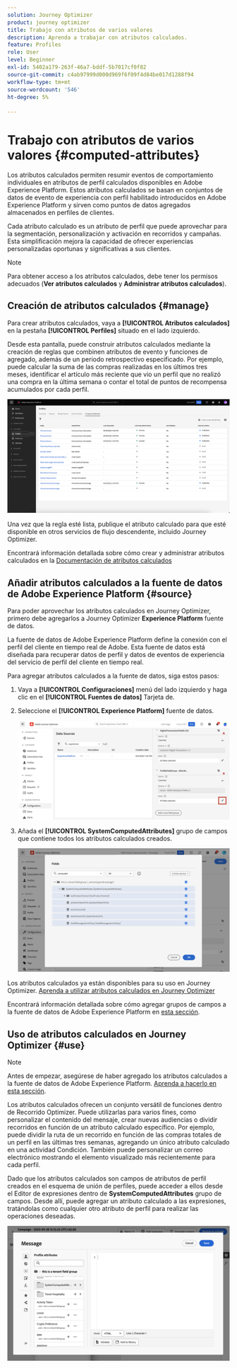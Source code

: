 ```yaml
---
solution: Journey Optimizer
product: journey optimizer
title: Trabajo con atributos de varios valores
description: Aprenda a trabajar con atributos calculados.
feature: Profiles
role: User
level: Beginner
exl-id: 5402a179-263f-46a7-bddf-5b7017cf0f82
source-git-commit: c4ab97999d000d969f6f09f4d84be017d1288f94
workflow-type: tm+mt
source-wordcount: '546'
ht-degree: 5%

---
```


# Trabajo con atributos de varios valores {#computed-attributes}

Los atributos calculados permiten resumir eventos de comportamiento individuales en atributos de perfil calculados disponibles en Adobe Experience Platform. Estos atributos calculados se basan en conjuntos de datos de evento de experiencia con perfil habilitado introducidos en Adobe Experience Platform y sirven como puntos de datos agregados almacenados en perfiles de clientes.

Cada atributo calculado es un atributo de perfil que puede aprovechar para la segmentación, personalización y activación en recorridos y campañas. Esta simplificación mejora la capacidad de ofrecer experiencias personalizadas oportunas y significativas a sus clientes.

>[!NOTE]
>
>Para obtener acceso a los atributos calculados, debe tener los permisos adecuados (**Ver atributos calculados** y **Administrar atributos calculados**).

## Creación de atributos calculados {#manage}

Para crear atributos calculados, vaya a **[!UICONTROL Atributos calculados]** en la pestaña **[!UICONTROL Perfiles]** situado en el lado izquierdo.

Desde esta pantalla, puede construir atributos calculados mediante la creación de reglas que combinen atributos de evento y funciones de agregado, además de un periodo retrospectivo especificado. Por ejemplo, puede calcular la suma de las compras realizadas en los últimos tres meses, identificar el artículo más reciente que vio un perfil que no realizó una compra en la última semana o contar el total de puntos de recompensa acumulados por cada perfil.

![](assets/computed-attributes.png)

Una vez que la regla esté lista, publique el atributo calculado para que esté disponible en otros servicios de flujo descendente, incluido Journey Optimizer.

Encontrará información detallada sobre cómo crear y administrar atributos calculados en la [Documentación de atributos calculados](https://experienceleague.adobe.com/docs/experience-platform/profile/computed-attributes/overview.html?lang=es)

## Añadir atributos calculados a la fuente de datos de Adobe Experience Platform {#source}

Para poder aprovechar los atributos calculados en Journey Optimizer, primero debe agregarlos a Journey Optimizer **Experience Platform** fuente de datos.

La fuente de datos de Adobe Experience Platform define la conexión con el perfil del cliente en tiempo real de Adobe. Esta fuente de datos está diseñada para recuperar datos de perfil y datos de eventos de experiencia del servicio de perfil del cliente en tiempo real.

Para agregar atributos calculados a la fuente de datos, siga estos pasos:

1. Vaya a **[!UICONTROL Configuraciones]** menú del lado izquierdo y haga clic en el **[!UICONTROL Fuentes de datos]** Tarjeta de.

1. Seleccione el **[!UICONTROL Experience Platform]** fuente de datos.

   ![](assets/computed-attributes-add.png)

1. Añada el **[!UICONTROL SystemComputedAttributes]** grupo de campos que contiene todos los atributos calculados creados.

   ![](assets/computed-attributes-fieldgroup.png)

Los atributos calculados ya están disponibles para su uso en Journey Optimizer. [Aprenda a utilizar atributos calculados en Journey Optimizer](#use)

Encontrará información detallada sobre cómo agregar grupos de campos a la fuente de datos de Adobe Experience Platform en [esta sección](../datasource/adobe-experience-platform-data-source.md).

## Uso de atributos calculados en Journey Optimizer {#use}

>[!NOTE]
>
>Antes de empezar, asegúrese de haber agregado los atributos calculados a la fuente de datos de Adobe Experience Platform. [Aprenda a hacerlo en esta sección](#source).

Los atributos calculados ofrecen un conjunto versátil de funciones dentro de Recorrido Optimizer. Puede utilizarlas para varios fines, como personalizar el contenido del mensaje, crear nuevas audiencias o dividir recorridos en función de un atributo calculado específico. Por ejemplo, puede dividir la ruta de un recorrido en función de las compras totales de un perfil en las últimas tres semanas, agregando un único atributo calculado en una actividad Condición. También puede personalizar un correo electrónico mostrando el elemento visualizado más recientemente para cada perfil.

Dado que los atributos calculados son campos de atributos de perfil creados en el esquema de unión de perfiles, puede acceder a ellos desde el Editor de expresiones dentro de **SystemComputedAttributes** grupo de campos. Desde allí, puede agregar un atributo calculado a las expresiones, tratándolas como cualquier otro atributo de perfil para realizar las operaciones deseadas.

![](assets/computed-attributes-ajo.png)
